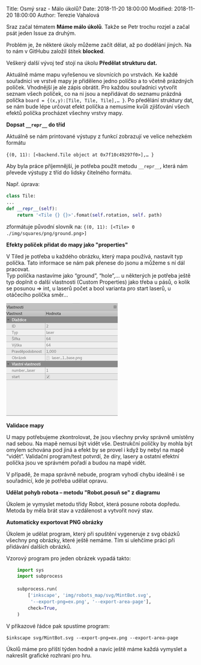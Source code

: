 Title: Osmý sraz - Málo úkolů?
Date: 2018-11-20 18:00:00
Modified: 2018-11-20 18:00:00
Author: Terezie Vahalová

Sraz začal tématem **Máme málo úkolů**. Takže se Petr trochu rozjel a začal psát jeden Issue za druhým.

Problém je, že některé úkoly můžeme začít dělat, až po dodělání jiných. Na to nám v GitHubu založil štítek **blocked**.
 
Veškerý další vývoj teď stojí na úkolu **Předělat strukturu dat.**

Aktuálně máme mapu vyřešenou ve slovnících po vrstvách. Ke každé souřadnici ve vrstvě mapy je přiděleno jedno políčko a to včetně prázdných políček. Vhodnější je ale zápis obrátit. Pro každou souřadnici vytvořit seznam všech políček, co na ni jsou a nepřidávat do seznamu prázdná políčka `board = {(x,y):[Tile, Tile, Tile],… }`. Po předělání struktury dat, se nám bude lépe určovat efekt políčka a nemusíme kvůli zjišťování všech efektů políčka procházet všechny vrstvy mapy.
  
**Dopsat `__repr__` do tříd**

Aktuálně se nám printované výstupy z funkcí zobrazují ve velice nehezkém formátu

`{(0, 11): [<backend.Tile object at 0x7f10c49297f0>],… }`
  
Aby byla práce příjemnější, je potřeba použít metodu `__repr__`, která nám převede výstupy z tříd do lidsky čitelného formátu.  
  
Např. úprava:
```python
class Tile:  
...  
def __repr__(self):  
    return '<Tile {} {}>'.fomat(self.rotation, self. path)
```
  

zformátuje původní slovník na: `{(0, 11): [<Tile> 0 ./img/squares/png/ground.png>]`
   
**Efekty políček přidat do mapy jako "properties"**

V Tiled je potřeba u každého obrázku, který mapa používá, nastavit typ políčka. Tato informace se nám pak přenese do jsonu a můžeme s ní dál pracovat.  
Typ políčka nastavíme jako “ground”, “hole”,… u některých je potřeba ještě typ doplnit o další vlastnosti (Custom Properties) jako třeba u pásů, o kolik se posunou => int, u laserů počet a bool varianta pro start laserů, u otáčecího políčka směr…

![tiled](./images/tiled.png)

**Validace mapy**

U mapy potřebujeme zkontrolovat, že jsou všechny prvky správně umístěny nad sebou. Na mapě nemusí být vidět vše. Destrukční políčky by mohla být omylem schována pod jiná a efekt by se provel i když by nebyl na mapě “vidět”. Validační program/test potvrdí, že díry, lasery a ostatní efektní políčka jsou ve správném pořadí a budou na mapě vidět.

V případě, že mapa správně nebude, program vyhodí chybu ideálně i se souřadnicí, kde je potřeba udělat opravu.


**Udělat pohyb robota – metodu "Robot.posuň se" z diagramu**

Úkolem je vymyslet metodu třídy Robot, která posune robota dopředu.
Metoda by měla brát stav a vzdálenost a vytvořit nový stav. 

**Automaticky exportovat PNG obrázky** 

Úkolem je udělat program, který při spuštění vygeneruje z svg obázků všechny png obrázky, které ještě nemáme. Tím si ulehčíme práci při přidávání dalších obrázků.

Vzorový program pro jeden obrázek vypadá takto:
```python
    import sys
    import subprocess  
    ​
    subprocess.run(
        ['inkscape', 'img/robots_map/svg/MintBot.svg',
         '--export-png=ex.png', '--export-area-page'],
        check=True,
    )
```

V příkazové řádce pak spustíme program:

 

    $inkscape svg/MintBot.svg --export-png=ex.png --export-area-page



Úkolů máme pro příští týden hodně a navíc ještě máme každá vymyslet a nakreslit grafické rozhraní pro hru.
